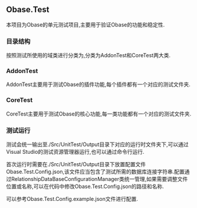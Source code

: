 ﻿## Obase.Test
本项目为Obase的单元测试项目,主要用于验证Obase的功能和稳定性.
### 目录结构
按照测试所使用的域类进行分类为,分类为AddonTest和CoreTest两大类.
### AddonTest
AddonTest主要用于测试Obase的插件功能,每个插件都有一个对应的测试文件夹.
### CoreTest
CoreTest主要用于测试Obase的核心功能,每一类功能都有一个对应的测试文件夹.
### 测试运行
测试会统一输出至./Src/UnitTest/Output目录下对应的运行时文件夹下,可以通过Visual Studio的测试资源管理器运行,也可以通过命令行运行.

首次运行时需要在./Src/UnitTest/Output目录下放置配置文件Obase.Test.Config.json,该文件应当包含了测试所需的数据库连接字符串.配置通过RelationshipDataBaseConfigurationManager类统一管理,如果需要调整文件位置或名称,可以在代码中修改Obase.Test.Config.json的路径和名称.

可以参考Obase.Test.Config.example.json文件进行配置.